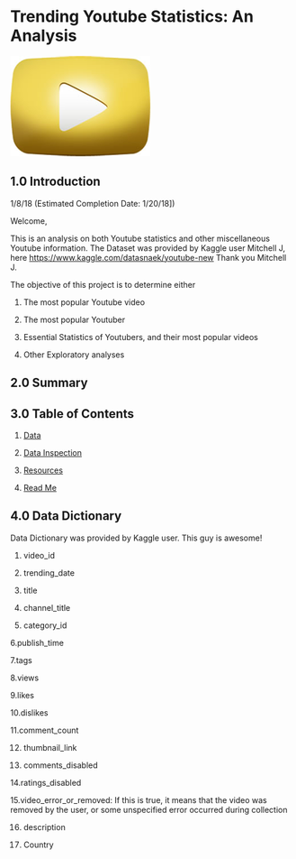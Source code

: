 # Trending Youtube Statistics: An Analysis

![Youtube Gold Play Button](Resources/Images/youtube-gold-play-button.jpg)

## 1.0 Introduction

1/8/18
(Estimated Completion Date: 1/20/18])

Welcome,

This is an analysis on both Youtube statistics and other miscellaneous Youtube information. The Dataset was provided by Kaggle user Mitchell J, here https://www.kaggle.com/datasnaek/youtube-new Thank you Mitchell J.

The objective of this project is to determine either

1. The most popular Youtube video

2. The most popular Youtuber

3. Essential Statistics of Youtubers, and their most popular videos

4. Other Exploratory analyses

## 2.0 Summary


## 3.0 Table of Contents

1. [Data](Data)

2. [Data Inspection](DataInspection)

3. [Resources](Resources)

4. [Read Me](README.md)

## 4.0 Data Dictionary


Data Dictionary was provided by Kaggle user. This guy is awesome!

1. video_id

2. trending_date 

3. title

4. channel_title

5. category_id

6.publish_time 

7.tags 

8.views

9.likes

10.dislikes

11.comment_count

12. thumbnail_link

13. comments_disabled

14.ratings_disabled

15.video_error_or_removed: If this is true, it means that the video was removed by the user, 
or some unspecified error occurred during collection

16. description

17. Country